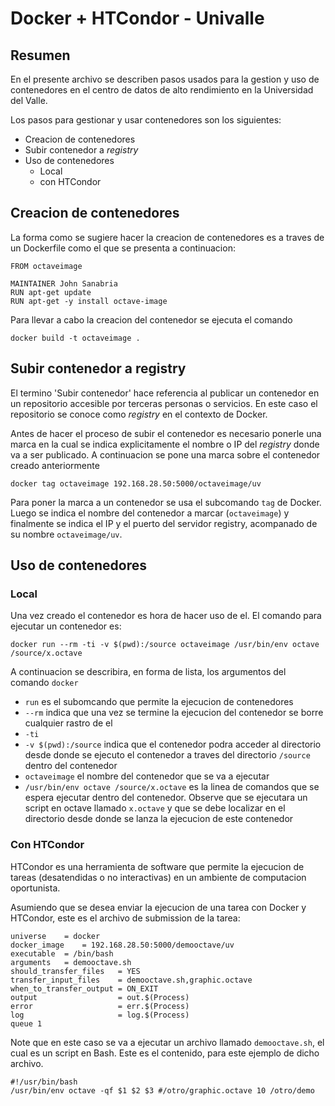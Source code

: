 # Docker + HTCondor - Univalle

## Resumen

En el presente archivo se describen pasos usados para la gestion y uso de 
contenedores en el centro de datos de alto rendimiento en la Universidad del 
Valle.

Los pasos para gestionar y usar contenedores son los siguientes:

* Creacion de contenedores
* Subir contenedor a *registry*
* Uso de contenedores
  - Local
  - con HTCondor

## Creacion de contenedores

La forma como se sugiere hacer la creacion de contenedores es a traves de un 
Dockerfile como el que se presenta a continuacion:

```
FROM octaveimage

MAINTAINER John Sanabria
RUN apt-get update
RUN apt-get -y install octave-image
```

Para llevar a cabo la creacion del contenedor se ejecuta el comando

```
docker build -t octaveimage .
```


## Subir contenedor a registry

El termino 'Subir contenedor' hace referencia al publicar un contenedor en un
repositorio accesible por terceras personas o servicios. 
En este caso el repositorio se conoce como *registry* en el contexto de Docker.

Antes de hacer el proceso de subir el contenedor es necesario ponerle una marca en la cual se indica explicitamente el nombre o IP del *registry* donde va a ser publicado.
A continuacion se pone una marca sobre el contenedor creado anteriormente

```
docker tag octaveimage 192.168.28.50:5000/octaveimage/uv
```

Para poner la marca a un contenedor se usa el subcomando `tag` de Docker.
Luego se indica el nombre del contenedor a marcar (`octaveimage`) y finalmente
se indica el IP y el puerto del servidor registry, acompanado de su nombre
`octaveimage/uv`.


## Uso de contenedores

### Local


Una vez creado el contenedor es hora de hacer uso de el. 
El comando para ejecutar un contenedor es:

```
docker run --rm -ti -v $(pwd):/source octaveimage /usr/bin/env octave /source/x.octave
``` 

A continuacion se describira, en forma de lista, los argumentos del comando `docker`

* `run` es el subomcando que permite la ejecucion de contenedores
* `--rm` indica que una vez se termine la ejecucion del contenedor se borre cualquier rastro de el
* `-ti`
* `-v $(pwd):/source` indica que el contenedor podra acceder al directorio desde donde se ejecuto el contenedor a traves del directorio `/source` dentro del contenedor
* `octaveimage` el nombre del contenedor que se va a ejecutar
* `/usr/bin/env octave /source/x.octave` es la linea de comandos que se espera ejecutar dentro del contenedor. Observe que se ejecutara un script en octave 
llamado `x.octave` y que se debe localizar en el directorio desde donde se lanza la ejecucion de este contenedor

<!--
Corriendo un script en Octave pasando argumentos
------
docker run --rm -ti -v $(pwd):/source octave /usr/bin/env octave /source/x.octave "hello world" (2)

Reusing a container to build other
------
demooctave/Dockerfile
docker build -t demooctave .

Using the previous container
------
docker run --rm -ti -v $(pwd):/source demooctave /usr/bin/env octave -qf /source/graphic.octave 10 /source/demo
-->

###  Con HTCondor

HTCondor es una herramienta de software que permite la ejecucion de tareas (desatendidas o no interactivas) en un ambiente de computacion oportunista.

Asumiendo que se desea enviar la ejecucion de una tarea con Docker y HTCondor,
este es el archivo de submission de la tarea:

```
universe 	= docker
docker_image	= 192.168.28.50:5000/demooctave/uv
executable 	= /bin/bash
arguments	= demooctave.sh 	
should_transfer_files   = YES
transfer_input_files    = demooctave.sh,graphic.octave 
when_to_transfer_output = ON_EXIT
output                  = out.$(Process)
error                   = err.$(Process)
log                     = log.$(Process)
queue 1
```

Note que en este caso se va a ejecutar un archivo llamado `demooctave.sh`, el cual es un script en Bash. 
Este es el contenido, para este ejemplo de dicho archivo.

```
#!/usr/bin/bash
/usr/bin/env octave -qf $1 $2 $3 #/otro/graphic.octave 10 /otro/demo
```

<!--
Referencias
------
(1) https://hub.docker.com/r/schickling/octave/ - Como correr un contenedor que mapea puertos de forma local
(2) https://www.gnu.org/software/octave/doc/v4.0.3/Executable-Octave-Programs.html - Como se pasan argumentos a un script en Octave
(3) https://docs.google.com/document/d/15aYKa8Hbml3aMGnGElHk2cVCgRzntRFKlMkOh0GMD9U/edit?usp=sharing
-->

